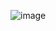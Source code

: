 
![image](https://github.com/rajathkannabiran/SQL-Practice/assets/43930076/3d8dc5bf-d655-4e10-aa04-32ee33aad056)
